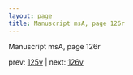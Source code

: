 ```yaml
---
layout: page
title: Manuscript msA, page 126r
---
```


Manuscript msA, page 126r

prev:  [125v](../125v) | next:  [126v](../126v)